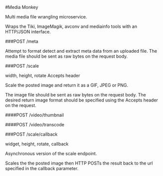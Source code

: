 #Media Monkey

Multi media file wrangling microservice.

Wraps the Tiki, ImageMagik, avconv and mediainfo tools with an HTTP/JSON interface.


###POST /meta

Attempt to format detect and extract meta data from an uploaded file.
The media file should be sent as raw bytes on the request body.


###POST /scale

width, height, rotate
Accepts header

Scale the posted image and return it as a GIF, JPEG or PNG.

The image file should be sent as raw bytes on the request body.
The desired return image format should be specified using the Accepts header on the request.


####POST /video/thumbnail


####POST /video/transcode


###POST /scale/callback

widget, height, rotate, callback

Asynchronous version of the scale endpoint.

Scales the the posted image then HTTP POSTs the result back to the url specified in the callback parameter.


